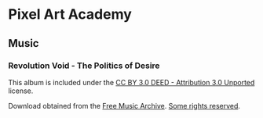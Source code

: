 # Pixel Art Academy

## Music 

### Revolution Void - The Politics of Desire

This album is included under the [CC BY 3.0 DEED - Attribution 3.0 Unported](https://creativecommons.org/licenses/by/3.0/) license.

Download obtained from the [Free Music Archive](https://freemusicarchive.org/music/Revolution_Void/The_Politics_of_Desire). [Some rights reserved](http://creativecommons.org/licenses/by/3.0/).
